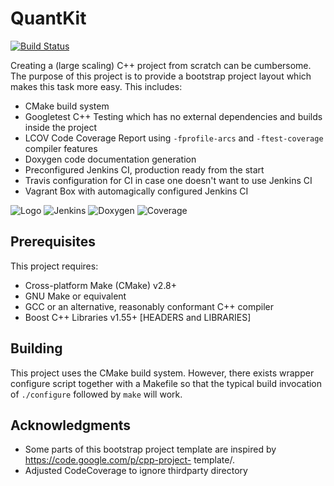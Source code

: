 # QuantKit

[![Build Status](https://travis-ci.org/NewProggie/Cpp-Project-Template.svg?branch=master)](https://travis-ci.org/NewProggie/Cpp-Project-Template)

Creating a (large scaling) C++ project from scratch can be cumbersome. The purpose of this project is to provide a bootstrap project layout which makes this task more easy. This includes:

 * CMake build system
 * Googletest C++ Testing which has no external dependencies and builds inside the project
 * LCOV Code Coverage Report using `-fprofile-arcs` and `-ftest-coverage` compiler features
 * Doxygen code documentation generation
 * Preconfigured Jenkins CI, production ready from the start
 * Travis configuration for CI in case one doesn't want to use Jenkins CI
 * Vagrant Box with automagically configured Jenkins CI

 ![Logo](src/doc/screenshot-make.png)
 ![Jenkins](src/doc/screenshot-jenkins.png)
 ![Doxygen](src/doc/screenshot-doxygen.png)
 ![Coverage](src/doc/screenshot-coverage.png)

## Prerequisites
This project requires:
 * Cross-platform Make (CMake) v2.8+
 * GNU Make or equivalent
 * GCC or an alternative, reasonably conformant C++ compiler
 * Boost C++ Libraries v1.55+ [HEADERS and LIBRARIES]

## Building
This project uses the CMake build system. However, there exists wrapper
configure script together with a Makefile so that the typical build invocation
of `./configure` followed by `make` will work.

## Acknowledgments
 * Some parts of this bootstrap project template are inspired by https://code.google.com/p/cpp-project- template/.
 * Adjusted CodeCoverage to ignore thirdparty directory

